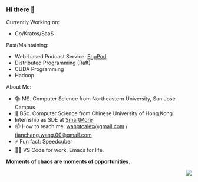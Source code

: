 ### Hi there 👋

<!--
**chang2000/chang2000** is a ✨ _special_ ✨ repository because its `README.md` (this file) appears on your GitHub profile.


-->

Currently Working on:
- Go/Kratos/SaaS

Past/Maintaining:
- Web-based Podcast Service: [EgoPod](http://www.egopod.xyz)
- Distributed Programming (Raft)
- CUDA Programming
- Hadoop


About Me:
- 📚 MS. Computer Science from Northeastern University, San Jose Campus
- 🔭 BSc. Computer Science from Chinese University of Hong Kong
- Internship as SDE at [SmartMore](https://en.smartmore.com/)
- 📫 How to reach me: wangtcalex@gmail.com / tianchang.wang.00@gmail.com
- ⚡ Fun fact: Speedcuber
- 👨‍💻 VS Code for work, Emacs for life.

**Moments of chaos are moments of opportunities.**


<a href="#">
    <img align="right" src="https://github-readme-stats.vercel.app/api?username=chang2000&show_icons=true">
</a>
